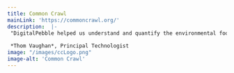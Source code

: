 ```yaml
---
title: Common Crawl
mainLink: 'https://commoncrawl.org/'
description:  |-
 "DigitalPebble helped us understand and quantify the environmental footprint of our cloud activities. They gave us clear, actionable steps that will drive both our costs and emissions down as well as recommendations on best practices for [FinOps](#finops) and [GreenOps](#greenops)"
 
 *Thom Vaughan*, Principal Technologist
image: "/images/ccLogo.png"
image-alt: 'Common Crawl'
---
```


